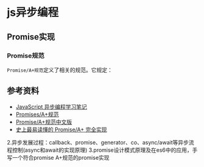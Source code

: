 # js异步编程


## Promise实现

### Promise规范

`Promise/A+规范`定义了相关的规范。它规定：



## 参考资料

- [JavaScript 异步编程学习笔记](https://github.com/riskers/blog/issues/22)
- [Promises/A+规范](https://promisesaplus.com/)
- [Promise/A+规范中文版](https://segmentfault.com/a/1190000002452115)
- [史上最易读懂的 Promise/A+ 完全实现](https://zhuanlan.zhihu.com/p/21834559)


2.异步发展过程：callback、promise、generator、co、async/await等异步流程控制(async和await的实现原理)
   3.promise设计模式原理及在es6中的应用，手写一个符合promise A+规范的promise实现